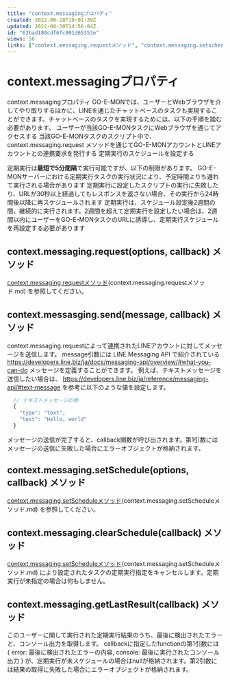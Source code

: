 ```yaml
---
title: "context.messagingプロパティ"
created: 2022-06-28T19:01:39Z
updated: 2022-06-30T14:56:04Z
id: "62bad180cdf6fc001d65353e"
views: 56
links: ["context.messaging.requestメソッド", "context.messaging.setscheduleメソッド"]
---
```


# context.messagingプロパティ

context.messagingプロパティ
GO-E-MONでは、ユーザーとWebブラウザを介してやり取りするほかに、LINEを通じたチャットベースのタスクも実現することができます。チャットベースのタスクを実現するためには、以下の手順を踏む必要があります。
 ユーザーが当該GO-E-MONタスクにWebブラウザを通じてアクセスする
 当該GO-E-MONタスクのスクリプト中で、 context.messaging.request メソッドを通じてGO-E-MONアカウントとLINEアカウントとの連携要求を発行する
 定期実行のスケジュールを設定する

定期実行は**最短で5分間隔**で実行可能ですが、以下の制限があります。
 GO-E-MONサーバーにおける定期実行タスクの実行状況により、予定時間よりも遅れて実行される場合があります
 定期実行に設定したスクリプトの実行に失敗したり、URLが30秒以上経過してもレスポンスを返さない場合、その実行から24時間後以降に再スケジュールされます
 定期実行は、スケジュール設定後2週間の間、継続的に実行されます。2週間を超えて定期実行を設定したい場合は、2週間以内にユーザーをGO-E-MONタスクのURLに誘導し、定期実行スケジュールを再設定する必要があります

## context.messaging.request(options, callback) メソッド
[context.messaging.requestメソッド](context.messaging.requestメソッド.md)(context.messaging.requestメソッド.md) を参照してください。

## context.messasging.send(message, callback) メソッド
context.messaging.requestによって連携されたLINEアカウントに対してメッセージを送信します。
message引数には LINE Messaging API で紹介されている https://developers.line.biz/ja/docs/messaging-api/overview/#what-you-can-do メッセージを定義することができます。
例えば、テキストメッセージを送信したい場合は、 https://developers.line.biz/ja/reference/messaging-api/#text-message を参考に以下のような値を設定します。

```javascript
  // テキストメッセージの例
  {
    "type": "text",
    "text": "Hello, world"
  }

```
メッセージの送信が完了すると、callback関数が呼び出されます。第1引数にはメッセージの送信に失敗した場合にエラーオブジェクトが格納されます。

## context.messaging.setSchedule(options, callback) メソッド
[context.messaging.setScheduleメソッド](context.messaging.setScheduleメソッド.md)(context.messaging.setScheduleメソッド.md) を参照してください。

## context.messaging.clearSchedule(callback) メソッド
[context.messaging.setScheduleメソッド](context.messaging.setScheduleメソッド.md)(context.messaging.setScheduleメソッド.md)  により設定されたタスクの定期実行指定をキャンセルします。定期実行が未指定の場合は何もしません。

## context.messaging.getLastResult(callback) メソッド
このユーザーに関して実行された定期実行結果のうち、最後に検出されたエラーと、コンソール出力を取得します。
callbackに指定したfunctionの第1引数には { error: 最後に検出されたエラーの内容, console: 最後に実行されたコンソール出力 } が、定期実行が未スケジュールの場合はnullが格納されます。第2引数には結果の取得に失敗した場合にエラーオブジェクトが格納されます。
